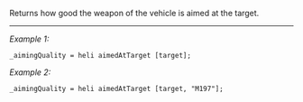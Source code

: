 Returns how good the weapon of the vehicle is aimed at the target.


---
*Example 1:*
```sqf
_aimingQuality = heli aimedAtTarget [target];
```

*Example 2:*
```sqf
_aimingQuality = heli aimedAtTarget [target, "M197"];
```
